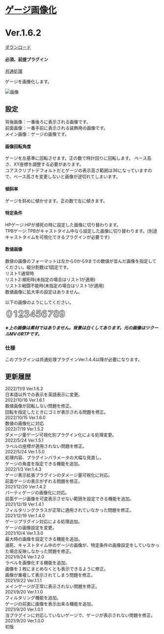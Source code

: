 # [ゲージ画像化](https://raw.githubusercontent.com/nuun888/MZ/master/NUUN_GaugeImage.js)
# Ver.1.6.2
[ダウンロード](https://raw.githubusercontent.com/nuun888/MZ/master/NUUN_GaugeImage.js)
#### 必須、前提プラグイン
[共通処理](https://github.com/nuun888/MZ/blob/master/README/Base.md)  

ゲージを画像化します。  

![画像](img/GaugeImage4.png)  

## 設定
背後画像：一番後ろに表示される画像です。  
前面画像：一番手前に表示される装飾用の画像です。  
メイン画像：ゲージの画像です。  

#### 画像回転角度
ゲージを左基準に回転させます。正の数で時計回りに回転します。
ベース高さ、XY座標を調整する必要があります。  
コアスクリプトデフォルトだとゲージの表示高さ範囲は36になっていますので、ベース高さを変更しないと画像が途切れてしまいます。  

#### 傾斜率
ゲージを斜めに傾かせます。正の数で左に傾きます。  

#### 特定条件
HPゲージ:HPが瀕死の時に設定した画像に切り替わります。  
TPBゲージ:TPBがキャストタイム中なら設定した画像に切り替わります。(別途キャストタイムを可視化できるプラグインが必要です)  

#### 数値画像
数値の画像のフォーマットは左から0から9までの数値が並んだ画像を指定してください。縦分割数は1固定です。  
リスト1:通常時  
リスト2:瀕死時(未指定の場合はリスト1が適用)  
リスト3:戦闘不能時(未指定の場合はリスト1が適用)  
数値画像に拡大率の設定はありません。  

以下の画像のようにしてください。  

![画像](img/GaugeImage5.png)    
##### ※上の画像は素材ではありません。背景は白くしてあります。元の画像はツクールMVのRTPです。

### 仕様
このプラグインは共通処理プラグインVer.1.4.4以降が必要になります。  

## 更新履歴
2022/11/9 Ver.1.6.2  
日本語以外での表示を英語表示に変更。  
2022/10/16 Ver.1.6.1  
数値画像が回転しない問題を修正。  
回転を指定したときにゴミが表示される問題を修正。  
2022/10/15 Ver.1.6.0  
数値の画像化に対応  
2022/7/19 Ver.1.5.2  
ダメージ量ゲージ可視化別プラグイン化による処理変更。  
2022/5/24 Ver.1.5.1  
ラベルの座標が適用されない問題を修正。  
2022/5/24 Ver.1.5.0  
処理内容、プラグインパラメータの大幅な見直し。  
ゲージの角度を指定できる機能を追加。  
2022/1/3 Ver.1.4.3  
ゲージ表示拡張プラグインのダメージ量可視化に対応。  
前面ゲージの表示がずれる問題を修正。  
2021/12/20 Ver.1.4.2  
パーティゲージの画像化に対応。  
前面ゲージ画像を可変表示させない範囲を設定できる機能を追加。  
2021/12/19 Ver.1.4.1  
フィルタリングクラスが正常に適用されていなかった問題を修正。  
2021/12/19 Ver.1.4.0  
ゲージプラグイン対応による処理追加。  
ゲージの画像設定を変更。  
2021/10/4 Ver.1.3.0  
最大時の画像を設定できる機能を追加。  
溺死、キャストタイム中のゲージの画像が、特定条件の画像設定をしていなかった場合反映しなかった問題を修正。  
2021/9/24 Ver.1.2.0  
ラベルを画像化する機能を追加。  
画像を１枚にまとめなくとも表示できるように修正。  
画像が重複して表示されてしまう問題を修正。  
2021/9/22 Ver.1.1.1  
メインゲージが正常に表示されない問題を修正。  
2021/9/20 Ver.1.1.0  
フィルタリング機能を追加。  
ゲージの前面に画像を表示出来る機能を追加。  
2021/9/20 Ver.1.0.1  
当プラグインに対応していないゲージで、ゲージが表示されない問題を修正。  
2021/9/20 Ver.1.0.0  
初版  
